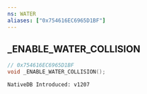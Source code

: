 ```yaml
---
ns: WATER
aliases: ["0x754616EC6965D1BF"]
---
```

## _ENABLE_WATER_COLLISION

```c
// 0x754616EC6965D1BF
void _ENABLE_WATER_COLLISION();
```

```
NativeDB Introduced: v1207
```

